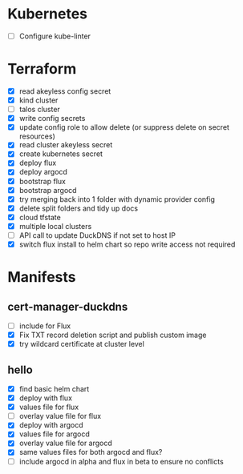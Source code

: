 # Kubernetes

- [ ] Configure kube-linter

# Terraform

- [x] read akeyless config secret
- [x] kind cluster
- [ ] talos cluster
- [x] write config secrets
- [x] update config role to allow delete (or suppress delete on secret resources)
- [x] read cluster akeyless secret
- [x] create kubernetes secret
- [x] deploy flux
- [x] deploy argocd
- [x] bootstrap flux
- [x] bootstrap argocd
- [x] try merging back into 1 folder with dynamic provider config
- [x] delete split folders and tidy up docs
- [x] cloud tfstate
- [x] multiple local clusters
- [ ] API call to update DuckDNS if not set to host IP
- [x] switch flux install to helm chart so repo write access not required

# Manifests

## cert-manager-duckdns

- [ ] include for Flux
- [x] Fix TXT record deletion script and publish custom image
- [x] try wildcard certificate at cluster level

## hello

- [x] find basic helm chart
- [x] deploy with flux
- [x] values file for flux
- [ ] overlay value file for flux
- [x] deploy with argocd
- [x] values file for argocd
- [x] overlay value file for argocd
- [x] same values files for both argocd and flux?
- [ ] include argocd in alpha and flux in beta to ensure no conflicts